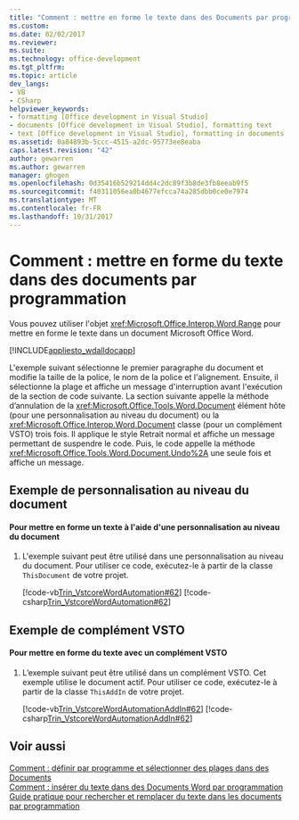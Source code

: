 ```yaml
---
title: "Comment : mettre en forme le texte dans des Documents par programmation | Documents Microsoft"
ms.custom: 
ms.date: 02/02/2017
ms.reviewer: 
ms.suite: 
ms.technology: office-development
ms.tgt_pltfrm: 
ms.topic: article
dev_langs:
- VB
- CSharp
helpviewer_keywords:
- formatting [Office development in Visual Studio]
- documents [Office development in Visual Studio], formatting text
- text [Office development in Visual Studio], formatting in documents
ms.assetid: 0a84893b-5ccc-4515-a2dc-95773ee8eaba
caps.latest.revision: "42"
author: gewarren
ms.author: gewarren
manager: ghogen
ms.openlocfilehash: 0d35416b529214dd4c2dc89f3b8de3fb8eeab9f5
ms.sourcegitcommit: f40311056ea0b4677efcca74a285dbb0ce0e7974
ms.translationtype: MT
ms.contentlocale: fr-FR
ms.lasthandoff: 10/31/2017
---
```

# <a name="how-to-programmatically-format-text-in-documents"></a>Comment : mettre en forme du texte dans des documents par programmation
  Vous pouvez utiliser l'objet <xref:Microsoft.Office.Interop.Word.Range> pour mettre en forme le texte dans un document Microsoft Office Word.  
  
 [!INCLUDE[appliesto_wdalldocapp](../vsto/includes/appliesto-wdalldocapp-md.md)]  
  
 L'exemple suivant sélectionne le premier paragraphe du document et modifie la taille de la police, le nom de la police et l'alignement. Ensuite, il sélectionne la plage et affiche un message d'interruption avant l'exécution de la section de code suivante. La section suivante appelle la méthode d’annulation de la <xref:Microsoft.Office.Tools.Word.Document> élément hôte (pour une personnalisation au niveau du document) ou la <xref:Microsoft.Office.Interop.Word.Document> classe (pour un complément VSTO) trois fois. Il applique le style Retrait normal et affiche un message permettant de suspendre le code. Puis, le code appelle la méthode <xref:Microsoft.Office.Tools.Word.Document.Undo%2A> une seule fois et affiche un message.  
  
## <a name="document-level-customization-example"></a>Exemple de personnalisation au niveau du document  
  
#### <a name="to-format-text-using-a-document-level-customization"></a>Pour mettre en forme un texte à l'aide d'une personnalisation au niveau du document  
  
1.  L'exemple suivant peut être utilisé dans une personnalisation au niveau du document. Pour utiliser ce code, exécutez-le à partir de la classe `ThisDocument` de votre projet.  
  
     [!code-vb[Trin_VstcoreWordAutomation#62](../vsto/codesnippet/VisualBasic/Trin_VstcoreWordAutomationVB/ThisDocument.vb#62)]
     [!code-csharp[Trin_VstcoreWordAutomation#62](../vsto/codesnippet/CSharp/Trin_VstcoreWordAutomationCS/ThisDocument.cs#62)]  
  
## <a name="vsto-add-in-example"></a>Exemple de complément VSTO  
  
#### <a name="to-format-text-using-a-vsto-add-in"></a>Pour mettre en forme du texte avec un complément VSTO  
  
1.  L’exemple suivant peut être utilisé dans un complément VSTO. Cet exemple utilise le document actif. Pour utiliser ce code, exécutez-le à partir de la classe `ThisAddIn` de votre projet.  
  
     [!code-vb[Trin_VstcoreWordAutomationAddIn#62](../vsto/codesnippet/VisualBasic/Trin_VstcoreWordAutomationAddIn/ThisAddIn.vb#62)]
     [!code-csharp[Trin_VstcoreWordAutomationAddIn#62](../vsto/codesnippet/CSharp/Trin_VstcoreWordAutomationAddIn/ThisAddIn.cs#62)]  
  
## <a name="see-also"></a>Voir aussi  
 [Comment : définir par programme et sélectionner des plages dans des Documents](../vsto/how-to-programmatically-define-and-select-ranges-in-documents.md)   
 [Comment : insérer du texte dans des Documents Word par programmation](../vsto/how-to-programmatically-insert-text-into-word-documents.md)   
 [Guide pratique pour rechercher et remplacer du texte dans les documents par programmation](../vsto/how-to-programmatically-search-for-and-replace-text-in-documents.md)  
  
  